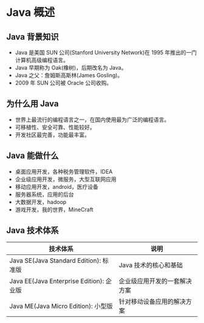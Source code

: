 # Java 概述

## Java 背景知识

- Java 是美国 SUN 公司(Stanford University Network)在 1995 年推出的一门计算机高级编程语言。
- Java 早期称为 Oak(橡树)，后期改名为 Java。
- Java 之父：詹姆斯高斯林(James Gosling)。
- 2009 年 SUN 公司被 Oracle 公司收购。

## 为什么用 Java

- 世界上最流行的编程语言之一，在国内使用最为广泛的编程语言。
- 可移植性、安全可靠、性能较好。
- 开发社区最完善，功能最丰富。

## Java 能做什么

- 桌面应用开发，各种税务管理软件，IDEA
- 企业级应用开发，微服务，大型互联网应用
- 移动应用开发，android，医疗设备
- 服务器系统，应用的后台
- 大数据开发，hadoop
- 游戏开发，我的世界，MineCraft

## Java 技术体系

| 技术体系                                 | 说明                         |
| ---------------------------------------- | ---------------------------- |
| Java SE(Java Standard Edition): 标准版   | Java 技术的核心和基础        |
| Java EE(Java Enterprise Edition): 企业版 | 企业级应用开发的一套解决方案 |
| Java ME(Java Micro Edition): 小型版      | 针对移动设备应用的解决方案   |
